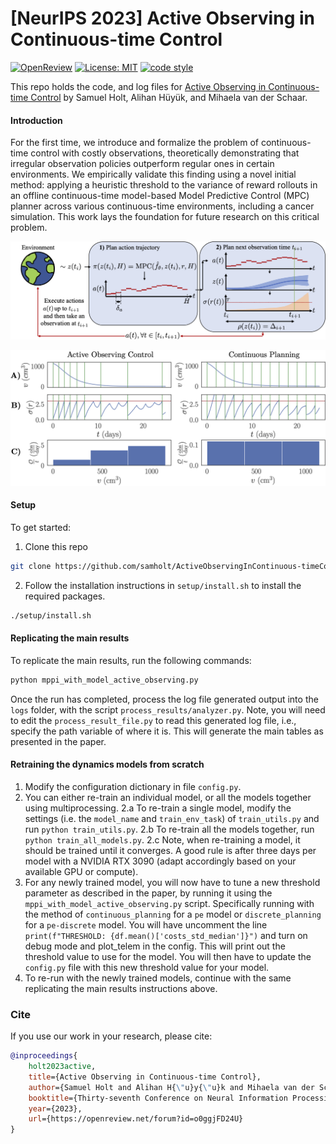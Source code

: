 # [NeurIPS 2023] Active Observing in Continuous-time Control


[![OpenReview](https://img.shields.io/badge/OpenReview-o0ggjFD24U-b31b1b.svg)](https://openreview.net/pdf?id=o0ggjFD24U)
[![License: MIT](https://img.shields.io/badge/License-MIT-blue.svg)](https://opensource.org/licenses/MIT)
[![code style](https://img.shields.io/badge/code%20style-black-000000.svg)](https://github.com/psf/black)

This repo holds the code, and log files for [Active Observing in Continuous-time Control](https://openreview.net/pdf?id=o0ggjFD24U) by Samuel Holt, Alihan Hüyük, and Mihaela van der Schaar.

#### Introduction

For the first time, we introduce and formalize the problem of continuous-time control with costly observations, theoretically demonstrating that irregular observation policies outperform regular ones in certain environments. We empirically validate this finding using a novel initial method: applying a heuristic threshold to the variance of reward rollouts in an offline continuous-time model-based Model Predictive Control (MPC) planner across various continuous-time environments, including a cancer simulation. This work lays the foundation for future research on this critical problem.

![AOC diagram](./figures/aoc.png)

![AOC comparison](./figures/cancer_compare.png)

#### Setup

To get started:

1. Clone this repo
```bash
git clone https://github.com/samholt/ActiveObservingInContinuous-timeControl && cd ./ActiveObservingInContinuous-timeControl
```

2. Follow the installation instructions in `setup/install.sh` to install the required packages.
```bash
./setup/install.sh
```

#### Replicating the main results

To replicate the main results, run the following commands:

```bash
python mppi_with_model_active_observing.py
```

Once the run has completed, process the log file generated output into the `logs` folder, with the script `process_results/analyzer.py`. Note, you will need to edit the `process_result_file.py` to read this generated log file, i.e., specify the path variable of where it is. This will generate the main tables as presented in the paper.


#### Retraining the dynamics models from scratch

1. Modify the configuration dictionary in file `config.py`.
2. You can either re-train an individual model, or all the models together using multiprocessing.
  2.a To re-train a single model, modify the settings (i.e. the `model_name` and `train_env_task`) of `train_utils.py` and run `python train_utils.py`.
  2.b To re-train all the models together, run `python train_all_models.py`.
  2.c Note, when re-training a model, it should be trained until it converges. A good rule is after three days per model with a NVIDIA RTX 3090 (adapt accordingly based on your available GPU or compute).
3. For any newly trained model, you will now have to tune a new threshold parameter as described in the paper, by running it using the `mppi_with_model_active_observing.py` script. Specifically running with the method of `continuous_planning` for a `pe` model or `discrete_planning` for a `pe-discrete` model. You will have uncomment the line ` print(f"THRESHOLD: {df.mean()['costs_std_median']}")` and turn on debug mode and plot_telem in the config. This will print out the threshold value to use for the model. You will then have to update the `config.py` file with this new threshold value for your model.
4. To re-run with the newly trained models, continue with the same replicating the main results instructions above.

### Cite

If you use our work in your research, please cite:

```bibtex
@inproceedings{
    holt2023active,
    title={Active Observing in Continuous-time Control},
    author={Samuel Holt and Alihan H{\"u}y{\"u}k and Mihaela van der Schaar},
    booktitle={Thirty-seventh Conference on Neural Information Processing Systems},
    year={2023},
    url={https://openreview.net/forum?id=o0ggjFD24U}
}
```